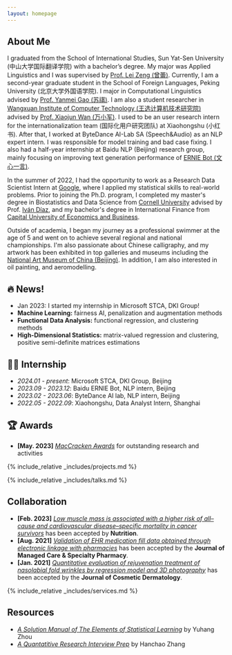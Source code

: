 ```yaml
---
layout: homepage
---
```


## About Me

I graduated from the School of International Studies, Sun Yat-Sen University (中山大学国际翻译学院) with a bachelor’s degree. My major was Applied Linguistics and I was supervised by [Prof. Lei Zeng (曾蕾)](https://sti.sysu.edu.cn/zh-hans/teacher/94). Currently, I am a second-year graduate student in the School of Foreign Languages, Peking University (北京大学外国语学院). I major in Computational Linguistics advised by [Prof. Yanmei Gao (苏祺)](https://kvlab.org/member/suqi.html). I am also a student researcher in [Wangxuan Institute of Computer Technology (王选计算机技术研究院)](https://www.icst.pku.edu.cn/) advised by [Prof. Xiaojun Wan (万小军)](https://wanxiaojun.github.io/). I used to be an user research intern for the internationalization team (国际化用户研究团队) at Xiaohongshu (小红书). After that, I worked at ByteDance AI-Lab SA (Speech&Audio) as an NLP expert intern. I was responsible for model training and bad case fixing. I also had a half-year internship at Baidu NLP (Beijing) research group, mainly focusing on improving text generation performance of [ERNIE Bot (文心一言)](https://nlp.baidu.com/homepage/index).

In the summer of 2022, I had the opportunity to work as a Research Data Scientist Intern at <a href="https://about.google" target="_blank"> Google</a>, where I applied my statistical skills to real-world problems. 
Prior to joining the Ph.D. program, I completed my master's degree in Biostatistics and Data Science from <a href="https://www.cornell.edu" target = "_blank"> Cornell University</a> advised by Prof. <a href= "https://www.idiaz.xyz" target = "_blank"> Iván Díaz</a>, and my bachelor's degree in International Finance from <a href="https://www.cueb.edu.cn" target = "_blank"> Capital University of Economics and Business</a>. 

<!-- 
I am an alumnus of the <a href="https://opencasestudies.github.io/" target="_blank"> Open Case Study Project</a> at <a href="https://www.jhsph.edu/" target="_blank"> the Bloomberg School of Public Health </a> of <a href="https://www.jhu.edu/" target="_blank"> the Johns Hopkins University</a>. -->

Outside of academia, I began my journey as a professional swimmer at the age of 5 and went on to achieve several regional and national championships. I'm also passionate about Chinese calligraphy, and my artwork has been exhibited in top galleries and museums including the <a href="http://www.namoc.org/" target="_blank"> National Art Museum of China (Beijing)</a>. In addition, I am also interested in oil painting, and aeromodelling.


## 🔥 News!
- Jan 2023: I started my internship in Microsoft STCA, DKI Group! 
- **Machine Learning:** fairness AI, penalization and augmentation methods
- **Functional Data Analysis:** functional regression, and clustering methods
- **High-Dimensional Statistics:** matrix-valued regression and clustering, positive semi-definite matrices estimations

## 👩‍💻 Internship
- *2024.01 - present*: Microsoft STCA, DKI Group, Beijing
- *2023.09 - 2023.12*: Baidu ERNIE Bot, NLP intern, Beijing
- *2023.02 - 2023.06*: ByteDance AI lab, NLP intern, Beijing
- *2022.05 - 2022.09*: Xiaohongshu, Data Analyst Intern, Shanghai


## 🏆 Awards
- **[May. 2023]** <a href="https://gsas.nyu.edu/admissions/financial-aid/graduate-school-fellowships-and-assistantships.html" target="_blank">*MacCracken Awards*</a> for outstanding research and activities


<!-- {% include_relative _includes/publications.md %} -->

{% include_relative _includes/projects.md %}

{% include_relative _includes/talks.md %}







## Collaboration

<!-- - **[Feb. 2020]** Our paper about incremental learning is accepted to CVPR 2020.
- **[Feb. 2020]** We will host the ACM Multimedia Asia 2020 conference in Singapore!
- **[Sept. 2019]** Our paper about few-shot learning is accepted to NeurIPS 2019. -->
- **[Feb. 2023]** <a href="https://www.sciencedirect.com/science/article/pii/S089990072200346X" target="_blank">*Low muscle mass is associated with a higher risk of all–cause and cardiovascular disease–specific mortality in cancer survivors*</a> has been accepted by **Nutrition**. 
- **[Aug. 2021]** <a href="https://www.jmcp.org/doi/full/10.18553/jmcp.2021.27.10.1482" target="_blank">*Validation of EHR medication fill data obtained through electronic linkage with pharmacies*</a> has been accepted by the **Journal of Managed Care & Specialty Pharmacy**.
- **[Jan. 2021]** <a href="https://onlinelibrary.wiley.com/doi/abs/10.1111/jocd.13486" target="_blank">*Quantitative evaluation of rejuvenation treatment of nasolabial fold wrinkles by regression model and 3D photography*</a> has been accepted by the **Journal of Cosmetic Dermatology**.


{% include_relative _includes/services.md %}


## Resources

<!-- https://yuhangzhou88.github.io/ESL_Solution/  -->
- <a href="https://yuhangzhou88.github.io/ESL_Solution/" target="_blank">*A Solution Manual of The Elements of Statistical Learning*</a> by Yuhang Zhou 
- <a href="https://github.com/Hanchao-Zhang/LeetQuant-Note/blob/main/Quant%20Research.pdf" target="_blank">*A Quantatitive Research Interview Prep*</a> by Hanchao Zhang



